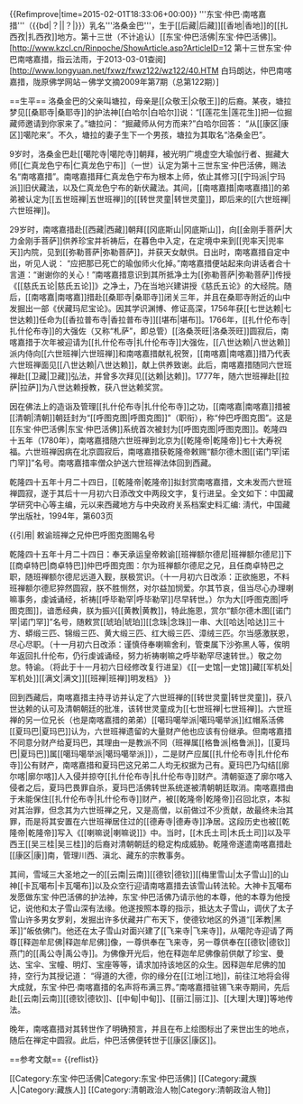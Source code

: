 {{Refimprove|time=2015-02-01T18:33:06+00:00}}
'''东宝·仲巴·南喀嘉措'''（{{bd|？||？|}}）乳名'''洛桑金巴'''，生于[[后藏|后藏]][[香地|香地]]的[[扎西孜|扎西孜]]地方。第十三世（不计追认）[[东宝·仲巴活佛|东宝·仲巴活佛]]。<ref name=zyfy>[http://www.kzcl.cn/Rinpoche/ShowArticle.asp?ArticleID=12 第十三世东宝·仲巴南喀嘉措，指云法雨，于2013-03-01查阅]</ref><ref name=bmld>[http://www.longyuan.net/fxwz/fxwz122/wz122/40.HTM 白玛朗达，仲巴南喀嘉措，陇原佛学网站－佛学文摘2009年第7期（总第122期）]</ref>

==生平==
洛桑金巴的父亲叫塘拉，母亲是[[众敬王|众敬王]]的后裔。某夜，塘拉梦见[[桑耶寺|桑耶寺]]的护法神[[白哈尔|白哈尔]]说：“[[莲花生|莲花生]]把一位掘藏师邀请到你家来了。”塘拉问： “掘藏师从何方而来?”白哈尔回答： “从[[康区|康区]]噶陀来”。不久，塘拉的妻子生下一个男孩，塘拉为其取名“洛桑金巴”。<ref name=zyfy/><ref name=bmld/>

9岁时，洛桑金巴赴[[噶陀寺|噶陀寺]]朝拜，被光明广境虚空大瑜伽行者、掘藏大师[[仁真龙色宁布|仁真龙色宁布]]（一世）认定为第十三世东宝·仲巴活佛，赐法名“南喀嘉措”。南喀嘉措拜仁真龙色宁布为根本上师，依止其修习[[宁玛派|宁玛派]]旧伏藏法，以及仁真龙色宁布的新伏藏法。其间，[[南喀嘉措|南喀嘉措]]的弟弟被认定为[[五世班禅|五世班禅]]的[[转世灵童|转世灵童]]，即后来的[[六世班禅|六世班禅]]。<ref name=zyfy/><ref name=bmld/>

29岁时，南喀嘉措赴[[西藏|西藏]]朝拜[[冈底斯山|冈底斯山]]，向[[金刚手菩萨|大力金刚手菩萨]]供养珍宝并祈祷后，在暮色中入定，在定境中来到[[兜率天|兜率天]]内院，见到[[弥勒菩萨|弥勒菩萨]]，并获天女献供。日出时，南喀嘉措自定中出，听见人说： “应把那已死亡的瑜伽师火化掉。”南喀嘉措便站起来向讲话者合十言道：“谢谢你的关心！”南喀嘉措意识到其所抵净土为[[弥勒菩萨|弥勒菩萨]]传授《[[慈氏五论|慈氏五论]]》之净土，乃在当地兴建讲授《慈氏五论》的大经院。随后，[[南喀嘉|南喀嘉]]措赴[[桑耶寺|桑耶寺]]闭关三年，并且在桑耶寺附近的山中发掘出一部《伏藏玛尼宝论》。因其学识渊博、修证高深，1756年获[[七世达赖|七世达赖]]任命为[[香拉普布寺|香拉普布寺]][[堪布|堪布]]。1766年，[[扎什伦布寺|扎什伦布寺]]的大强佐（又称“札萨”，即总管）[[洛桑茨旺|洛桑茨旺]]圆寂后，南喀嘉措于次年被迎请为[[扎什伦布寺|扎什伦布寺]]大强佐，[[八世达赖|八世达赖]]派内侍向[[六世班禅|六世班禅]]和南喀嘉措献礼祝贺，[[南喀嘉|南喀嘉]]措乃代表六世班禅面见[[八世达赖|八世达赖]]，献上供养致谢。此后，南喀嘉措随同六世班禅赴[[卫藏|卫藏]]弘法，并曾多次拜见[[达赖|达赖]]。1777年，随六世班禅赴[[拉萨|拉萨]]为八世达赖授教，获八世达赖奖赏。<ref name=zyfy/><ref name=bmld/>

因在佛法上的造诣及管理[[扎什伦布寺|扎什伦布寺]]之功，[[南喀嘉|南喀嘉]]措被[[清朝|清朝]]朝廷封为“[[呼图克图|呼图克图]]”（职衔），称“仲巴呼图克图”。这是[[东宝·仲巴活佛|东宝·仲巴活佛]]系统首次被封为[[呼图克图|呼图克图]]。乾隆四十五年（1780年），南喀嘉措随六世班禅到北京为[[乾隆帝|乾隆帝]]七十大寿祝福。六世班禅因病在北京圆寂后，南喀嘉措获乾隆帝敕赐“额尔德木图[[诺门罕|诺门罕]]”名号。南喀嘉措率僧众护送六世班禅法体回到西藏。<ref name=zyfy/><ref name=bmld/>

乾隆四十五年十月二十四日，[[乾隆帝|乾隆帝]]拟封赏南喀嘉措，文未发而六世班禅圆寂，遂于其后十一月初六日添改文中两段文字，复行进呈。全文如下：<ref>中国藏学研究中心等主编，元以来西藏地方与中央政府关系档案史料汇编: 淸代，中国藏学出版社，1994年，第603页</ref>

{{引用|
敕谕班禅之兄仲巴呼图克图賜名号

乾隆四十五年十月二十四日：奉天承运皇帝敕谕[[班禅额尔德尼|班禅额尔德尼]]下[[商卓特巴|商卓特巴]]仲巴呼图克图：尔为班禅额尔德尼之兄，且任商卓特巴之职，随班禅额尔德尼远道入觐，朕极赏识。（十一月初六日改添：正欲施恩，不料班禅额尔德尼猝然圆寂，朕不胜恻然，对尔益加悯爱。尔其节哀，伹当尽心办理喇嘛事务，虔诚诵经，祈祷[[呼毕勒罕|呼毕勒罕]]尽早转世。）尔为大[[呼图克图|呼图克图]]，谙悉经典，朕为振兴[[黄教|黄教]]，特此施恩，赏尔“额尔德木图[[诺门罕|诺门罕]]”名号，随敕赏[[琥珀|琥珀]][[念珠|念珠]]一串、大[[哈达|哈达]]三十方、蟒缎三匹、锦缎三匹、黄大缎三匹、红大缎三匹、漳绒三匹。尔当感激朕恩，尽心尽职。（十一月初六日改添：谨慎侍奉喇嘛舍利，管束属下沙弥黑人等，俟明年返回扎什伦布，仍行虔诚诵经，努力祈祷喇嘛之呼毕勒罕尽速转世。）敬之勿怠。特谕。（将此于十一月初六日经修改复行进呈）《[[一史馆|一史馆]]藏[[军机处|军机处]][[满文|满文]][[班禅|班禅]]明发档》 }}

回到西藏后，南喀嘉措主持寻访并认定了六世班禅的[[转世灵童|转世灵童]]，获八世达赖的认可及清朝朝廷的批准，该转世灵童成为[[七世班禅|七世班禅]]。六世班禅的另一位兄长（也是南喀嘉措的弟弟）[[噶玛噶举派|噶玛噶举派]]红帽系活佛[[夏玛巴|夏玛巴]]认为，六世班禅遗留的大量财产他也应该有份继承。但南喀嘉措不同意分财产给夏玛巴，其理由一是教派不同（班禅属[[格鲁派|格鲁派]]，[[夏玛巴|夏玛巴]]属[[噶玛噶举派|噶玛噶举派]]），二是财产应属[[扎什伦布寺|扎什伦布寺]]公有财产，南喀嘉措和夏玛巴这兄弟二人均无权据为己有。夏玛巴乃勾结[[廓尔喀|廓尔喀]]人入侵并掠夺[[扎什伦布寺|扎什伦布寺]]财产。清朝驱逐了廓尔喀入侵者之后，夏玛巴畏罪自杀，夏玛巴活佛转世系统遂被清朝朝廷取消。南喀嘉措由于未能保住[[扎什伦布寺|扎什伦布寺]]财产，被[[乾隆帝|乾隆帝]]召回北京，本拟对其治罪，但念其为六世班禅之兄，又是高僧，以前做过不少贡献，故最终未治其罪，而是将其安置在六世班禅居住过的[[德寿寺|德寿寺]]净居。这段历史也被[[乾隆帝|乾隆帝]]写入《[[喇嘛说|喇嘛说]]》中。当时，[[木氏土司|木氏土司]]以及平西王[[吴三桂|吴三桂]]的后裔对清朝朝廷的稳定构成威胁。乾隆帝遂遣南喀嘉措赴[[康区|康]]南，管理川西、滇北、藏东的宗教事务。<ref name=zyfy/><ref name=bmld/>

其间，雪域三大圣地之一的[[云南|云南]][[德钦|德钦]][[梅里雪山|太子雪山]]的山神[[卡瓦噶布|卡瓦噶布]]以及众空行迎请南喀嘉措去该雪山转法轮。大神卡瓦噶布发愿做东宝·仲巴活佛的护法神，东宝·仲巴活佛乃请示他的本尊，他的本尊为他授记，说他和太子雪山深有法缘。他遂按照本尊的指示，抵达太子雪山，调伏了太子雪山许多男女罗刹，发掘出许多伏藏并广布天下，使德钦地区的外道“[[苯教|黑苯]]”皈依佛门。他还在太子雪山对面兴建了[[飞来寺|飞来寺]]，从噶陀寺迎请了两尊[[释迦牟尼佛|释迦牟尼佛]]像，一尊供奉在飞来寺，另一尊供奉在[[德钦|德钦]]燕门的[[禹公寺|禹公寺]]。为佛像开光后，他在释迦牟尼佛像前供献了珍宝、曼达、宝伞、宝幢、明灯、宝座等等，请求加持该地区的众生。因释迦牟尼佛的加持，空行为其授记道： “得道的大德，你的缘分在[[江地|江地]]，前往江地将会得大成就，东宝·仲巴·南喀嘉措的名声将布满三界。”南喀嘉措驻锡飞来寺期间，先后赴[[云南|云南]][[德钦|德钦]]、[[中甸|中甸]]、[[丽江|丽江]]、[[大理|大理]]等地传法。<ref name=zyfy/><ref name=bmld/>

晚年，南喀嘉措对其转世作了明确预言，并且在布上绘图标出了来世出生的地点，随后在禅定中圆寂。此后，仲巴活佛便转世于[[康区|康区]]。<ref name=zyfy/><ref name=bmld/>

==参考文献==
{{reflist}}

[[Category:东宝·仲巴活佛|Category:东宝·仲巴活佛]]
[[Category:藏族人|Category:藏族人]]
[[Category:清朝政治人物|Category:清朝政治人物]]